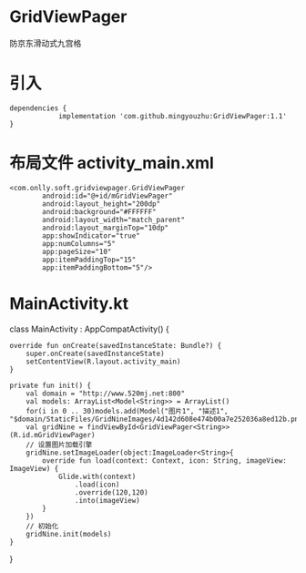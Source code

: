 # GridViewPager
防京东滑动式九宫格

# 引入
```
dependencies {
	        implementation 'com.github.mingyouzhu:GridViewPager:1.1'
}
```

# 布局文件 activity_main.xml
<?xml version="1.0" encoding="utf-8"?>
<LinearLayout xmlns:android="http://schemas.android.com/apk/res/android"
              xmlns:app="http://schemas.android.com/apk/res-auto"
              android:layout_width="match_parent" android:layout_height="match_parent"
              android:orientation="vertical">

    <com.onlly.soft.gridviewpager.GridViewPager
            android:id="@+id/mGridViewPager"
            android:layout_height="200dp"
            android:background="#FFFFFF"
            android:layout_width="match_parent"
            android:layout_marginTop="10dp"
            app:showIndicator="true"
            app:numColumns="5"
            app:pageSize="10"
            app:itemPaddingTop="15"
            app:itemPaddingBottom="5"/>

</LinearLayout>

# MainActivity.kt
class MainActivity : AppCompatActivity() {

    override fun onCreate(savedInstanceState: Bundle?) {
        super.onCreate(savedInstanceState)
        setContentView(R.layout.activity_main)
    }

    private fun init() {
        val domain = "http://www.520mj.net:800"
        val models: ArrayList<Model<String>> = ArrayList()
        for(i in 0 .. 30)models.add(Model("图片1", "描述1", "$domain/StaticFiles/GridNineImages/4d142d608e474b00a7e252036a8ed12b.png"))
        val gridNine = findViewById<GridViewPager<String>>(R.id.mGridViewPager)
        // 设置图片加载引擎
        gridNine.setImageLoader(object:ImageLoader<String>{
            override fun load(context: Context, icon: String, imageView: ImageView) {
                Glide.with(context)
                    .load(icon)
                    .override(120,120)
                    .into(imageView)
            }
        })
        // 初始化
        gridNine.init(models)
    }
}